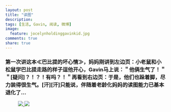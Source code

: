 ```yaml
---
layout: post
title: "读图"
description: 
tags: [生活, Gavin, 阅读, 微博]
image:
  feature: jocelynholdinggavinkid.jpg
comments: true
share: true
---
```


### 第一次讲这本≪巴比提的坏心情≫，妈妈刚讲到左边页：小老鼠和小松鼠学巴比提走路的样子逗他开心，Gavin马上说：＂他俩生气了！＂＂[疑问]？！？！有吗？！＂再看到右边页：于是，他们也跺着脚，尽力装得很生气。[汗][汗]只能说，伴随着老龄化妈妈的读图能力已基本退化了... ###

<figure>
  <a  href="{{ site.url }}/images/2014-03-07b.jpg">
  <img src="{{ site.url }}/images/2014-03-07b.jpg">
  </a>
  <a  href="{{ site.url }}/images/2014-03-07c.jpg">
  <img src="{{ site.url }}/images/2014-03-07c.jpg">
  </a>
</figure>


